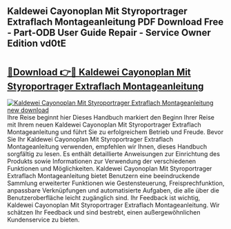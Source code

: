 ## Kaldewei Cayonoplan Mit Styroportrager Extraflach Montageanleitung PDF Download Free - Part-ODB User Guide Repair - Service Owner Edition vd0tE

# <h2><a href="http://df8izo8.blite.top/?on=Kaldewei+Cayonoplan+Mit+Styroportrager+Extraflach+Montageanleitung">🔗Download 👉🔴 Kaldewei Cayonoplan Mit Styroportrager Extraflach Montageanleitung</a></h2>

[![Kaldewei Cayonoplan Mit Styroportrager Extraflach Montageanleitung new download](https://i.imgur.com/lujVjoI.png)](http://df8izo8.blite.top/?on=Kaldewei+Cayonoplan+Mit+Styroportrager+Extraflach+Montageanleitung)
Ihre Reise beginnt hier Dieses Handbuch markiert den Beginn Ihrer Reise mit Ihrem neuen Kaldewei Cayonoplan Mit Styroportrager Extraflach Montageanleitung und führt Sie zu erfolgreichem Betrieb und Freude. Bevor Sie Ihr Kaldewei Cayonoplan Mit Styroportrager Extraflach Montageanleitung verwenden, empfehlen wir Ihnen, dieses Handbuch sorgfältig zu lesen. Es enthält detaillierte Anweisungen zur Einrichtung des Produkts sowie Informationen zur Verwendung der verschiedenen Funktionen und Möglichkeiten. Kaldewei Cayonoplan Mit Styroportrager Extraflach Montageanleitung bietet Benutzern eine beeindruckende Sammlung erweiterter Funktionen wie Gestensteuerung, Freisprechfunktion, anpassbare Verknüpfungen und automatisierte Aufgaben, die alle über die Benutzeroberfläche leicht zugänglich sind. Ihr Feedback ist wichtig, Kaldewei Cayonoplan Mit Styroportrager Extraflach Montageanleitung. Wir schätzen Ihr Feedback und sind bestrebt, einen außergewöhnlichen Kundenservice zu bieten.
